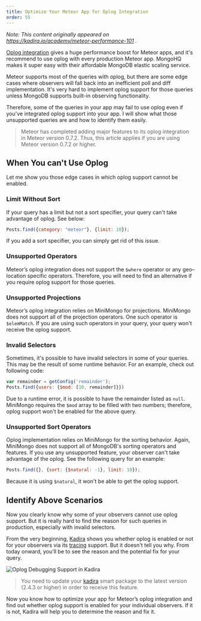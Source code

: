 ```yaml
---
title: Optimize Your Meteor App for Oplog Integration
order: 55
---
```


_Note: This content originally appeared on https://kadira.io/academy/meteor-performance-101 ._

[Oplog integration](https://github.com/meteor/meteor/wiki/Oplog-Observe-Driver) gives a huge performance boost for Meteor apps, and it's recommend to use oplog with every production Meteor app. MongoHQ makes it super easy with their affordable MongoDB elastic scaling service.

Meteor supports most of the queries with oplog, but there are some edge cases where observers will fall back into an inefficient poll and diff implementation. It's very hard to implement oplog support for those queries unless MongoDB supports built-in observing functionality.

Therefore, some of the queries in your app may fail to use oplog even if you've integrated oplog support into your app. I will show what those unsupported queries are and how to identify them easily.

> Meteor has completed adding major features to its oplog integration in Meteor version 0.7.2. Thus, this article applies if you are using Meteor version 0.7.2 or higher.

## When You can't Use Oplog

Let me show you those edge cases in which oplog support cannot be enabled.

### Limit Without Sort

If your query has a limit but not a sort specifier, your query can't take advantage of oplog. See below:

~~~js
Posts.find({category: "meteor"}, {limit: 10});
~~~

If you add a sort specifier, you can simply get rid of this issue.

### Unsupported Operators

Meteor’s oplog integration does not support the `$where` operator or any geo–location specific operators. Therefore, you will need to find an alternative if you require oplog support for those queries.

### Unsupported Projections

Meteor’s oplog integration relies on MiniMongo for projections. MiniMongo does not support all of the projection operators. One such operator is `$elemMatch`. If you are using such operators in your query, your query won't receive the oplog support.

### Invalid Selectors

Sometimes, it's possible to have invalid selectors in some of your queries. This may be the result of some runtime behavior. For an example, check out following code:

~~~js
var remainder = getConfig('remainder');
Posts.find({users: {$mod: [10, remainder]}})
~~~

Due to a runtime error, it is possible to have the remainder listed as `null`. MiniMongo requires the `$mod` array to be filled with two numbers; therefore, oplog support won't be enabled for the above query.

### Unsupported Sort Operators

Oplog implementation relies on MiniMongo for the sorting behavior. Again, MiniMongo does not support all of MongoDB's sorting operators and features. If you use any unsupported feature, your observer can't take advantage of the oplog. See the following query for an example:

~~~js
Posts.find({}, {sort: {$natural: -1}, limit: 10});
~~~

Because it is using `$natural`, it won't be able to get the oplog support.

## Identify Above Scenarios

Now you clearly know why some of your observers cannot use oplog support. But it is really hard to find the reason for such queries in production, especially with invalid selectors.

From the very beginning, [Kadira](https://kadira.io) shows you whether oplog is enabled or not for your observers via its [tracing](http://support.kadira.io/knowledgebase/articles/347453-response-time-with-traces) support. But it doesn't tell you why. From today onward, you'll be to see the reason and the potential fix for your query.

![Oplog Debugging Support in Kadira](https://i.cloudup.com/FA2NrHshgj.png)

> You need to update your [kadira](https://atmospherejs.com/package/kadira) smart package to the latest version (2.4.3 or higher) in order to receive this feature.

Now you know how to optimize your app for Meteor’s oplog integration and find out whether oplog support is enabled for your individual observers. If it is not, Kadira will help you to determine the reason and fix it.
